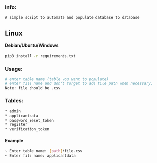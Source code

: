### Info: 
```bash
A simple script to automate and populate database to database
```

## Linux
#### Debian/Ubuntu/Windows
```bash
pip3 install -r requirements.txt
```

### Usage:
```bash
# enter table name (table you want to populate)
# enter file name and don't forget to add file path when necessary. 
Note: file should be .csv
```


### Tables:
```bash
* admin
* applicantdata
* password_reset_token
* register
* verification_token
```

#### Example
```bash
~ Enter table name: [path]/file.csv
~ Enter file name: applicantdata
```
